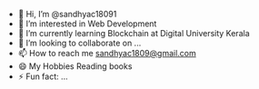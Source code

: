 - 👋 Hi, I’m @sandhyac18091
- 👀 I’m interested in Web Development
- 🌱 I’m currently learning Blockchain at Digital University Kerala
- 💞️ I’m looking to collaborate on ...
- 📫 How to reach me sandhyac1809@gmail.com
- 😄 My Hobbies Reading books
- ⚡ Fun fact: ...

<!---
sandhyac18091/sandhyac18091 is a ✨ special ✨ repository because its `README.md` (this file) appears on your GitHub profile.
You can click the Preview link to take a look at your changes.
--->
